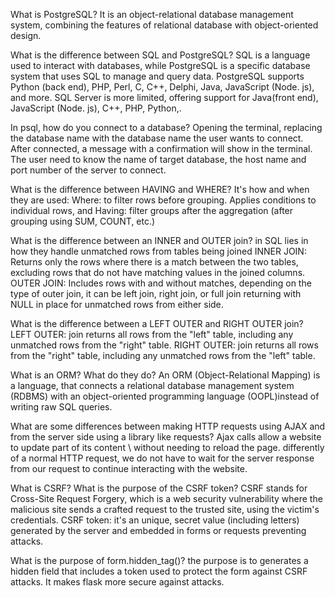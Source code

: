 What is PostgreSQL?
It is an object-relational database management system, combining the features of 
relational database with object-oriented design.

What is the difference between SQL and PostgreSQL?
SQL is a language used to interact with databases,
 while PostgreSQL is a specific database system that 
 uses SQL to manage and query data.
 PostgreSQL supports Python (back end), PHP, Perl, C, C++, 
 Delphi, Java, JavaScript (Node. js), and more.
SQL Server is more limited, offering support for Java(front end),
JavaScript (Node. js), C++, PHP, Python,.

In psql, how do you connect to a database?
Opening the terminal, replacing the database name with the
database name the user wants to connect. 
After connected, a message with a confirmation will show in 
the terminal.
The user need to know the name of target database, 
the host name and port number of the server to connect.

What is the difference between HAVING and WHERE?
It's how and when they are used:
Where: to filter rows before grouping. Applies conditions to 
individual rows, and Having: filter groups after the aggregation 
(after grouping using SUM, COUNT, etc.)

What is the difference between an INNER and OUTER join?
in SQL lies in how they handle unmatched rows from tables being joined 
INNER JOIN: Returns only the rows where there is a match 
between the two tables, excluding rows that do not have 
matching values in the joined columns.
OUTER JOIN: Includes rows with and without matches, depending
on the type of outer join, it can be left join, right join, or 
full join returning with NULL in place for unmatched rows from 
either side.

What is the difference between a LEFT OUTER and RIGHT OUTER join?
LEFT OUTER: join returns all rows from the "left" table, including any unmatched rows from the "right" table.
RIGHT OUTER: join returns all rows from the "right" table, including any unmatched rows from the "left" table.

What is an ORM? What do they do?
An ORM (Object-Relational Mapping) is a language, that connects a relational database management system (RDBMS) with an object-oriented programming language (OOPL)instead of writing raw SQL queries.

What are some differences between making HTTP requests using AJAX and from the server side using a library like requests?
Ajax calls allow a website to update part of its content \ without needing to reload the page. differently of a normal HTTP request, we do not have to wait for the server response from our request to continue interacting with the website.

What is CSRF? What is the purpose of the CSRF token?
CSRF stands for Cross-Site Request Forgery, which is a web security vulnerability where the malicious site sends a crafted request to the trusted site, using the victim's credentials. CSRF token: it's an unique, secret value (including letters) generated by the server and embedded in forms or requests preventing attacks.

What is the purpose of form.hidden_tag()?
the purpose is to generates a hidden field that includes a token used to protect the form against CSRF attacks. It makes flask more secure against attacks.